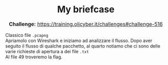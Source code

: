 <h1 style="text-align: center;">My briefcase</h1>

<p style="text-align: center; font-size: 16px;">
  <strong>Challenge:</strong> <a href="https://training.olicyber.it/challenges#challenge-516">https://training.olicyber.it/challenges#challenge-516</a>
</p

<p style="font-size: 15px;">
  Classico file <code>.pcapng</code><br>
  Apriamolo con Wireshark e iniziamo ad analizzare il flusso. Dopo aver seguito il flusso di qualche pacchetto, al quarto notiamo che ci sono delle varie richieste di apertura a dei file <code>.txt</code><br>
  Al file 49 troveremo la flag.
</p>

